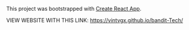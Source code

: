 This project was bootstrapped with [Create React App](https://github.com/facebook/create-react-app).


VIEW WEBSITE WITH THIS LINK: https://vintvgx.github.io/bandit-Tech/
